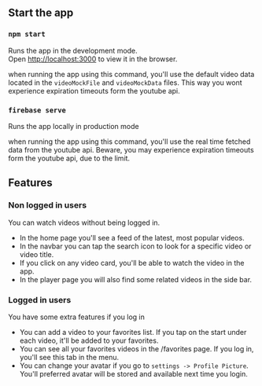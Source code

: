 ## Start the app

### `npm start`

Runs the app in the development mode.<br />
Open [http://localhost:3000](http://localhost:3000) to view it in the browser.

when running the app using this command, you'll use the default video data located in the `videoMockFile` and `videoMockData` files. This way you wont experience expiration timeouts form the youtube api.

### `firebase serve`

Runs the app locally in production mode

when running the app using this command, you'll use the real time fetched data from the youtube api. Beware, you may experience expiration timeouts form the youtube api, due to the limit.

## Features

### Non logged in users

You can watch videos without being logged in. 
- In the home page you'll see a feed of the latest, most popular videos.
- In the navbar you can tap the search icon to look for a specific video or video title.
- If you click on any video card, you'll be able to watch the video in the app.
- In the player page you will also find some related videos in the side bar.

### Logged in users

You have some extra features if you log in
- You can add a video to your favorites list. If you tap on the start under each video, it'll be added to your favorites.
- You can see all your favorites videos in the /favorites page. If you log in, you'll see this tab in the menu.
- You can change your avatar if you go to `settings -> Profile Picture`. You'll preferred avatar will be stored and available next time you login.

